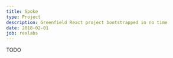 ```yaml
---
title: Spoke
type: Project
description: Greenfield React project bootstrapped in no time
date: 2018-02-01
job: rexlabs
---
```


TODO
